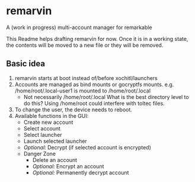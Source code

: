 # remarvin
A (work in progress) multi-account manager for remarkable

This Readme helps drafting remarvin for now. Once it is in a working state, the contents will be moved to a new file or they will be removed.

## Basic idea
1. remarvin starts at boot instead of/before xochitl/launchers
2. Accounts are managed as bind mounts or gocryptfs mounts. e.g. /home/root/.local-user1 is mounted to /home/root/.local
    * Not necessarily /home/root/.local What is the best directory level to do this? Using /home/root could interfere with toltec files.
3. To change the user, the device needs to reboot.
4. Available functions in the GUI:
    * Create new account
    * Select account
    * Select launcher
    * Launch selected launcher
    * *Optional:* Decrypt (if selected account is encrypted)
    * Danger Zone
      * Delete an account
      * *Optional:* Encrypt an account
      * *Optional:* Permanently decrypt account
